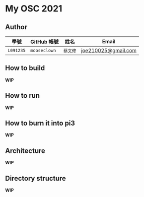 # My OSC 2021

## Author

| 學號 | GitHub 帳號 | 姓名 | Email |
| --- | ----------- | --- | --- |
|`L091235`| `mooseclown` | `蔡文修` | joe210025@gmail.com |

## How to build

**WIP**

## How to run

**WIP**

## How to burn it into pi3

**WIP**

## Architecture

**WIP**

## Directory structure

**WIP**
